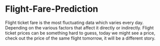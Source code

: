 # Flight-Fare-Prediction
Flight ticket fare is the most fluctuating data which varies every day. Depending on the various factors that affect it directly or indirectly. Flight ticket prices can be something hard to guess, today we might see a price, check out the price of the same flight tomorrow, it will be a different story.
